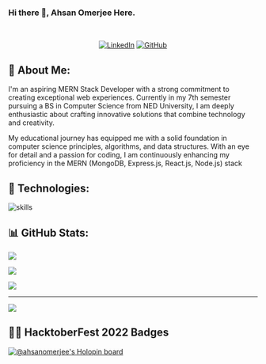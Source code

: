 ### Hi there 👋, Ahsan Omerjee Here.
<br>
<p align="center">
	<a href="https://www.linkedin.com/in/ahsan-omerjee-60401b1b4/"><img src="https://img.shields.io/badge/LinkedIn--_.svg?style=social&logo=linkedin" alt="LinkedIn"></a>  
  <a href="https://github.com/ahsan2002"><img src="https://img.shields.io/github/followers/ahsan2002.svg?label=GitHub&style=social" alt="GitHub"></a>  
</p>

## 💫 About Me:
I'm an aspiring MERN Stack Developer with a strong commitment to creating exceptional web experiences. Currently in my 7th semester pursuing a BS in Computer Science from NED University, I am deeply enthusiastic about crafting innovative solutions that combine technology and creativity.

My educational journey has equipped me with a solid foundation in computer science principles, algorithms, and data structures. With an eye for detail and a passion for coding, I am continuously enhancing my proficiency in the MERN (MongoDB, Express.js, React.js, Node.js) stack

## 🔧 Technologies:
![skills](https://skillicons.dev/icons?i=html,css,js,ts,react,nextjs,materialui,tailwind,nodejs,express,prisma,bash,git,vscode&theme=dark&perline=15)


## 📊 GitHub Stats:
![](https://github-readme-stats.vercel.app/api?username=ahsan2002&theme=chartreuse-dark&hide_border=false&include_all_commits=true&count_private=true)<br/>

![](https://github-readme-streak-stats.herokuapp.com/?user=ahsan2002&theme=chartreuse-dark&hide_border=false)<br/>

![](https://github-readme-stats.vercel.app/api/top-langs/?username=ahsan2002&theme=chartreuse-dark&hide_border=false&include_all_commits=true&count_private=true&layout=compact)

---
[![](https://visitcount.itsvg.in/api?id=ahsan2002&icon=5&color=3)](https://visitcount.itsvg.in)

## 👩‍💻 HacktoberFest 2022 Badges
[![@ahsanomerjee's Holopin board](https://holopin.me/ahsanomerjee)](https://holopin.io/@ahsanomerjee)


<!---
ahsan2002/ahsan2002 is a ✨ special ✨ repository because its `README.md` (this file) appears on your GitHub profile.
You can click the Preview link to take a look at your changes.
--->
